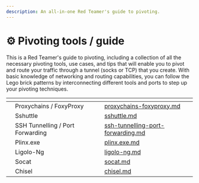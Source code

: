 ```yaml
---
description: An all-in-one Red Teamer's guide to pivoting.
---
```


# ⚙ Pivoting tools / guide

This is a Red Teamer's guide to pivoting, including a collection of all the necessary pivoting tools, use cases, and tips that will enable you to pivot and route your traffic through a tunnel (socks or TCP) that you create. With basic knowledge of networking and routing capabilities, you can follow the Lego brick patterns by interconnecting different tools and ports to step up your pivoting techniques.

<table data-view="cards"><thead><tr><th></th><th></th><th></th><th data-hidden data-card-target data-type="content-ref"></th></tr></thead><tbody><tr><td></td><td>Proxychains / FoxyProxy</td><td></td><td><a href="proxychains-foxyproxy.md">proxychains-foxyproxy.md</a></td></tr><tr><td></td><td>Sshuttle</td><td></td><td><a href="sshuttle.md">sshuttle.md</a></td></tr><tr><td></td><td>SSH Tunnelling / Port Forwarding</td><td></td><td><a href="ssh-tunnelling-port-forwarding.md">ssh-tunnelling-port-forwarding.md</a></td></tr><tr><td></td><td>Plinx.exe</td><td></td><td><a href="plinx.exe.md">plinx.exe.md</a></td></tr><tr><td></td><td>Ligolo-Ng</td><td></td><td><a href="ligolo-ng.md">ligolo-ng.md</a></td></tr><tr><td></td><td>Socat</td><td></td><td><a href="socat.md">socat.md</a></td></tr><tr><td></td><td>Chisel</td><td></td><td><a href="chisel.md">chisel.md</a></td></tr></tbody></table>
